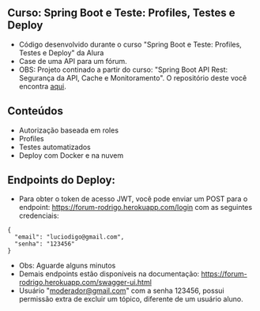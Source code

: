 ## Curso: Spring Boot e Teste: Profiles, Testes e Deploy 
- Código desenvolvido durante o curso "Spring Boot e Teste: Profiles, Testes e Deploy" da Alura	
- Case de uma API para um fórum.
- OBS: Projeto continado a partir do curso: "Spring Boot API Rest: Segurança da API, Cache e Monitoramento". O repositório deste você encontra [aqui](https://github.com/rodrigo-lucio/curso-spring-boot-seguranca-cache-monitoramento). 
## Conteúdos
- Autorização baseada em roles	 
- Profiles
- Testes automatizados
- Deploy com Docker e na nuvem
## Endpoints do Deploy:
- Para obter o token de acesso JWT, você pode enviar um POST para o endpoint: https://forum-rodrigo.herokuapp.com/login com as seguintes credenciais: 
```
{
  "email": "luciodigo@gmail.com",
  "senha": "123456"
}
```
- Obs: Aguarde alguns minutos
- Demais endpoints estão disponíveis na documentação: https://forum-rodrigo.herokuapp.com/swagger-ui.html
- Usuário "moderador@gmail.com" com a senha 123456, possui permissão extra de excluir um tópico, diferente de um usuário aluno.
